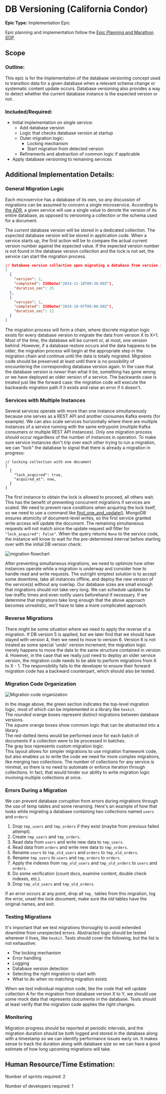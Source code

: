 # DB Versioning (California Condor)
**Epic Type:** Implementation Epic

Epic planning and implementation follow the
[Epic Planning and Marathon SOP](https://ghga.pages.hzdr.de/internal.ghga.de/main/sops/development/epic_planning/).

## Scope
### Outline:
This epic is for the implementation of the database versioning concept used to
transition data for a given database when a relevant schema change or systematic content
update occurs. Database versioning also provides a way to detect whether the current
database instance is the expected version or not. 


### Included/Required:
- Initial implementation on single service:
  - Add database version
  - Logic that checks database version at startup
  - Outer migration logic:
    - Locking mechanism
    - Start migration from detected version
  - Refinements and abstraction of common logic if applicable
- Apply database versioning to remaining services


## Additional Implementation Details:

### General Migration Logic

Each microservice has a database of its own, so any discussion of migrations can be
assumed to concern a single microservice. According to
[the ADR](https://github.com/ghga-de/adrs/pull/28), a given service will use a
single value to denote the version of its entire database, as opposed to versioning a
collection or the schema used for a document.

The *current* database version will be stored in a dedicated collection. The *expected*
database version will be stored in application code. When a service starts up, the
first action will be to compare the actual current version number against the expected
value. If the expected version number is not found in the database version collection
and the lock is not set, the service can start the migration process.

```json
// Database version collection upon migrating a database from version 1 to version 2:
[
  {
    "version": 2,
    "completed": ISODate("2024-11-18T09:30:00Z"),
    "duration_sec": 25
  },
  {
    "version": 1,
    "completed": ISODate("2024-10-07T09:00:00Z"),
    "duration_sec": 22
  }
]
```

The migration process will form a chain, where discrete migration logic exists for
every database version to migrate the data from version X to X+1. Most of the time, the
database will be current or, at most, one version behind. However, if a database restore
occurs and the data happens to be older, the migration process will begin at the
appropriate step in the migration chain and continue until the data is totally migrated.
Migration code should be preserved at least until there is no possibility of 
encountering the corresponding database version again. In the case that the database
version is *newer* than what it be, something has gone wrong *or* we have deployed
an older version of a service. The backwards case is treated just like the forward case:
the migration code will execute the backwards migration path if it exists and raise an
error if it doesn't.


### Services with Multiple Instances

Several services operate with more than one instance simultaneously because one serves
as a REST API and another consumes Kafka events (for example). We can also scale
services horizontally where there are multiple instances of a service running with the
same entrypoint (multiple Kafka consumers or multiple REST API instances). Only one
migration process should occur regardless of the number of instances in operation.
To make sure service instances don't trip over each other trying to run a migration,
we can "lock" the database to signal that there is already a migration in progress:

```
// locking collection with one document
[
  {
    "lock_acquired": true,
    "acquired_at": now,
  }
]
```

The first instance to obtain the lock is allowed to proceed, all others wait. This has
the benefit of preventing concurrent migrations if services are scaled. We need to
prevent race conditions when acquiring the lock itself, so we need to use a command like
[find_one_and_update()](https://pymongo.readthedocs.io/en/stable/api/pymongo/collection.html#pymongo.collection.Collection.find_one_and_update).
MongoDB ensures atomicity of document-level writes, so the first service granted write
access will update the document. The remaining simultaneous requests will not match
since the update request will filter for `"lock_acquired": False"`. When the query
returns `None` to the service code, the instance will know to wait for the pre-determined
interval before starting over with the initial DB version check:

![migration flowchart](./images/migration%20flowchart.png)

After preventing simultaneous migrations, we need to optimize how other instances
operate while a migration is underway and consider how to handle read and 
write requests. The outright simplest solution is to accept some downtime, take all
instances offline, and deploy the new version of the service(s) without any overlap.
Our database sizes are small enough that migrations should not take very long. We can
schedule updates for low-traffic times and even notify users beforehand if necessary.
If we determine that migrations take long enough that the above approach becomes
unrealistic, we'll have to take a more complicated approach.


### Reverse Migrations

There might be some situation where we need to apply the reverse of a migration.
If DB version 5 is applied, but we later find that we should have stayed with version 4,
then we need to move to version 6. Version 6 is not treated as some special 'undo'
version increment; the migration logic merely happens to move the data to the same
structure contained in version 4. However, in the case that we really just need to
deploy an older service version, the migration code needs to be able to perform
migrations from X to X - 1. The responsibility falls to the developer to ensure their
forward migration code has a backward counterpart, which should also be tested.

### Migration Code Organization

![Migration code organization](./images/migration%20code%20org.png)

In the image above, the green section indicates the top-level migration logic, most of
which can be implemented in a library like `hexkit`.  
The *rounded* orange boxes represent distinct migrations between database versions.  
The *square* orange boxes show common logic that can be abstracted into a library.  
The red-dotted items would be performed once for each batch of documents if a collection
were to be processed in batches.  
The gray box represents custom migration logic.  
This layout allows for simpler migrations to use migration framework code, but also
enables us to write the code we need for more complex migrations, like merging two
collections. The number of collections for any service is minimal, so there is no
need to automate or enforce iteration through collections. In fact, that would hinder
our ability to write migration logic involving multiple collections at once.

### Errors During a Migration

We can prevent database corruption from errors during migrations through the use of
temp tables and some renaming. Here's an example of how that looks while migrating a database containing two collections named `users` and `orders`:
1. Drop `tmp_users` and `tmp_orders` if they exist (maybe from previous failed attempt).
2. Create `tmp_users` and `tmp_orders`.
3. Read data from `users` and write new data to `tmp_users`.
4. Read data from `orders` and write new data to `tmp_orders`.
5. Rename `users` to `tmp_old_users` and `orders` to `tmp_old_orders`.
6. Rename `tmp_users` to `users` and `tmp_orders` to `orders`.
7. Apply the indexes from `tmp_old_users` and `tmp_old_orders` to `users` and `orders`.
8. Do some verification (count docs, examine content, double check indexes, etc.).
9. Drop `tmp_old_users` and `tmp_old_orders`.

If an error occurs at any point, drop all `tmp_` tables from this migration, log the
error, unset the lock document, make sure the old tables have the original names, and
exit.



### Testing Migrations

It's important that we test migrations thoroughly to avoid extended downtime from
unexpected errors.
Abstracted logic should be tested wherever it lives, like `hexkit`.
Tests should cover the following, but the list is not exhaustive:
- The locking mechanism
- Error handling
- Logging
- Database version detection
- Selecting the right migration to start with
- What to do when no matching migration exists

When we test individual migration code, like the code that will update collection A for
the migration from database version X to Y, we should use some mock data that represents
documents in the database.
Tests should at least verify that the migration code applies the right changes.


### Monitoring

Migration progress should be reported at periodic intervals, and the migration duration
should be both logged and stored in the database along with a timestamp so we can
identify performance issues early on. It makes sense to track the duration along with
database size so we can have a good estimate of how long upcoming migrations will take.


## Human Resource/Time Estimation:

Number of sprints required: 2

Number of developers required: 1
